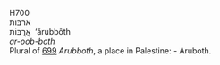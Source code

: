 <body>
  <p>H700<br>  ארבּות  <br> אֲרֻבּוֹת  ‎  ‘ărubbôth  <br><i>ar-oob-both </i><br>Plural of <a href="h0699.htm">699</a>  <i>Arubboth</i>, a place in Palestine: - Aruboth.<br></p>
 </body>